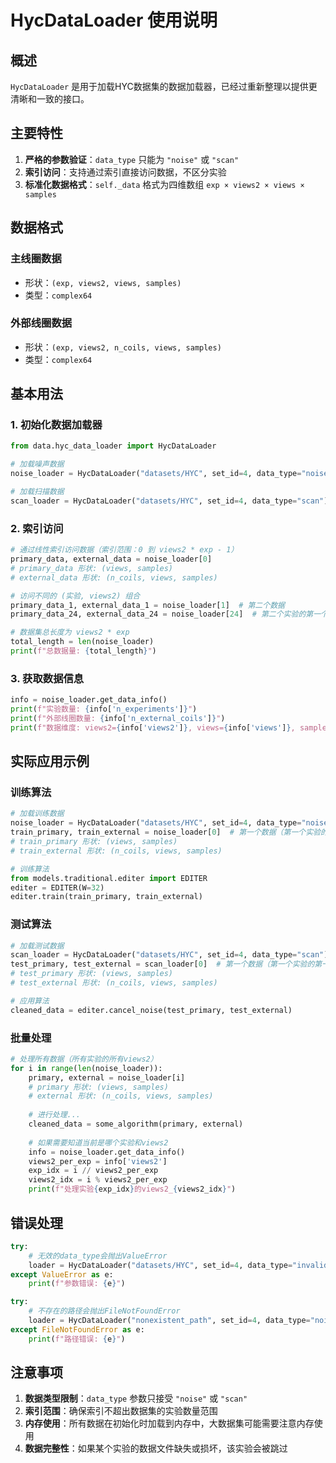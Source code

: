 # HycDataLoader 使用说明

## 概述

`HycDataLoader` 是用于加载HYC数据集的数据加载器，已经过重新整理以提供更清晰和一致的接口。

## 主要特性

1. **严格的参数验证**：`data_type` 只能为 `"noise"` 或 `"scan"`
2. **索引访问**：支持通过索引直接访问数据，不区分实验
3. **标准化数据格式**：`self._data` 格式为四维数组 `exp × views2 × views × samples`

## 数据格式

### 主线圈数据

- 形状：`(exp, views2, views, samples)`
- 类型：`complex64`

### 外部线圈数据  

- 形状：`(exp, views2, n_coils, views, samples)`
- 类型：`complex64`

## 基本用法

### 1. 初始化数据加载器

```python
from data.hyc_data_loader import HycDataLoader

# 加载噪声数据
noise_loader = HycDataLoader("datasets/HYC", set_id=4, data_type="noise")

# 加载扫描数据
scan_loader = HycDataLoader("datasets/HYC", set_id=4, data_type="scan")
```

### 2. 索引访问

```python
# 通过线性索引访问数据（索引范围：0 到 views2 * exp - 1）
primary_data, external_data = noise_loader[0]
# primary_data 形状: (views, samples)
# external_data 形状: (n_coils, views, samples)

# 访问不同的 (实验, views2) 组合
primary_data_1, external_data_1 = noise_loader[1]  # 第二个数据
primary_data_24, external_data_24 = noise_loader[24]  # 第二个实验的第一个views2（假设每个实验有24个views2）

# 数据集总长度为 views2 * exp
total_length = len(noise_loader)
print(f"总数据量: {total_length}")
```

### 3. 获取数据信息

```python
info = noise_loader.get_data_info()
print(f"实验数量: {info['n_experiments']}")
print(f"外部线圈数量: {info['n_external_coils']}")
print(f"数据维度: views2={info['views2']}, views={info['views']}, samples={info['samples']}")
```

## 实际应用示例

### 训练算法

```python
# 加载训练数据
noise_loader = HycDataLoader("datasets/HYC", set_id=4, data_type="noise")
train_primary, train_external = noise_loader[0]  # 第一个数据（第一个实验的第一个views2）
# train_primary 形状: (views, samples)
# train_external 形状: (n_coils, views, samples)

# 训练算法
from models.traditional.editer import EDITER
editer = EDITER(W=32)
editer.train(train_primary, train_external)
```

### 测试算法

```python
# 加载测试数据
scan_loader = HycDataLoader("datasets/HYC", set_id=4, data_type="scan")
test_primary, test_external = scan_loader[0]  # 第一个数据（第一个实验的第一个views2）
# test_primary 形状: (views, samples)
# test_external 形状: (n_coils, views, samples)

# 应用算法
cleaned_data = editer.cancel_noise(test_primary, test_external)
```

### 批量处理

```python
# 处理所有数据（所有实验的所有views2）
for i in range(len(noise_loader)):
    primary, external = noise_loader[i]
    # primary 形状: (views, samples)
    # external 形状: (n_coils, views, samples)
    
    # 进行处理...
    cleaned_data = some_algorithm(primary, external)
    
    # 如果需要知道当前是哪个实验和views2
    info = noise_loader.get_data_info()
    views2_per_exp = info['views2']
    exp_idx = i // views2_per_exp
    views2_idx = i % views2_per_exp
    print(f"处理实验{exp_idx}的views2_{views2_idx}")
```

## 错误处理

```python
try:
    # 无效的data_type会抛出ValueError
    loader = HycDataLoader("datasets/HYC", set_id=4, data_type="invalid")
except ValueError as e:
    print(f"参数错误: {e}")

try:
    # 不存在的路径会抛出FileNotFoundError
    loader = HycDataLoader("nonexistent_path", set_id=4, data_type="noise")
except FileNotFoundError as e:
    print(f"路径错误: {e}")
```

## 注意事项

1. **数据类型限制**：`data_type` 参数只接受 `"noise"` 或 `"scan"`
2. **索引范围**：确保索引不超出数据集的实验数量范围
3. **内存使用**：所有数据在初始化时加载到内存中，大数据集可能需要注意内存使用
4. **数据完整性**：如果某个实验的数据文件缺失或损坏，该实验会被跳过
